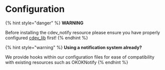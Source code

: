 # Configuration

{% hint style="danger" %}
**WARNING**

Before installing the cdev\_notify resource please ensure you have properly configured [cdev\_lib](../cdev-library/) first!
{% endhint %}

{% hint style="warning" %}
**Using a notification system already?**

We provide hooks within our configuration files for ease of compatibility with existing resources such as OKOKNotify
{% endhint %}

